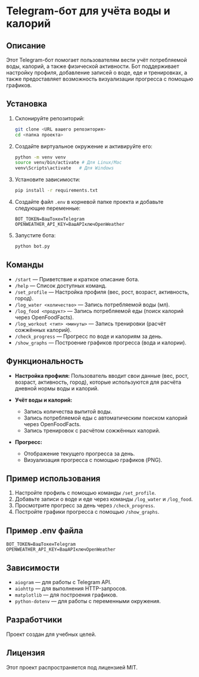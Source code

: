 # Telegram-бот для учёта воды и калорий

## Описание

Этот Telegram-бот помогает пользователям вести учёт потребляемой воды, калорий, а также физической активности. Бот поддерживает настройку профиля, добавление записей о воде, еде и тренировках, а также предоставляет возможность визуализации прогресса с помощью графиков.

## Установка

1. Склонируйте репозиторий:
   ```bash
   git clone <URL вашего репозитория>
   cd <папка проекта>
   ```

2. Создайте виртуальное окружение и активируйте его:
   ```bash
   python -m venv venv
   source venv/bin/activate # Для Linux/Mac
   venv\Scripts\activate   # Для Windows
   ```

3. Установите зависимости:
   ```bash
   pip install -r requirements.txt
   ```

4. Создайте файл `.env` в корневой папке проекта и добавьте следующие переменные:
   ```env
   BOT_TOKEN=ВашТокенTelegram
   OPENWEATHER_API_KEY=ВашAPIключOpenWeather
   ```

5. Запустите бота:
   ```bash
   python bot.py
   ```

## Команды

- `/start` — Приветствие и краткое описание бота.
- `/help` — Список доступных команд.
- `/set_profile` — Настройка профиля (вес, рост, возраст, активность, город).
- `/log_water <количество>` — Запись потребляемой воды (мл).
- `/log_food <продукт>` — Запись потребляемой еды (поиск калорий через OpenFoodFacts).
- `/log_workout <тип> <минуты>` — Запись тренировки (расчёт сожжённых калорий).
- `/check_progress` — Прогресс по воде и калориям за день.
- `/show_graphs` — Построение графиков прогресса (вода и калории).

## Функциональность

- **Настройка профиля:**
  Пользователь вводит свои данные (вес, рост, возраст, активность, город), которые используются для расчёта дневной нормы воды и калорий.

- **Учёт воды и калорий:**
  - Запись количества выпитой воды.
  - Запись потребляемой еды с автоматическим поиском калорий через OpenFoodFacts.
  - Запись тренировок с расчётом сожжённых калорий.

- **Прогресс:**
  - Отображение текущего прогресса за день.
  - Визуализация прогресса с помощью графиков (PNG).

## Пример использования

1. Настройте профиль с помощью команды `/set_profile`.
2. Добавьте записи о воде и еде через команды `/log_water` и `/log_food`.
3. Просмотрите прогресс за день через `/check_progress`.
4. Постройте графики прогресса с помощью `/show_graphs`.

## Пример .env файла

```env
BOT_TOKEN=ВашТокенTelegram
OPENWEATHER_API_KEY=ВашAPIключOpenWeather
```

## Зависимости

- `aiogram` — для работы с Telegram API.
- `aiohttp` — для выполнения HTTP-запросов.
- `matplotlib` — для построения графиков.
- `python-dotenv` — для работы с переменными окружения.

## Разработчики

Проект создан для учебных целей.

## Лицензия

Этот проект распространяется под лицензией MIT.